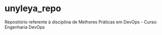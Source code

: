# unyleya_repo
Repositório referente à disciplina de Melhores Práticas em DevOps - Curso: Engenharia DevOps
